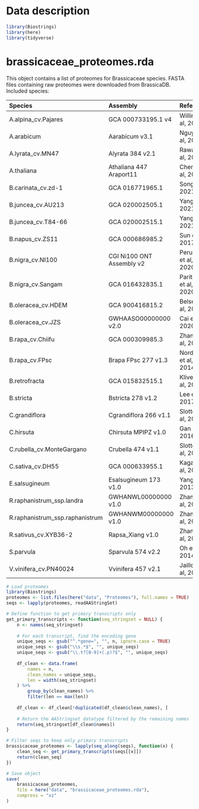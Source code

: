 Data description
================

``` r
library(Biostrings)
library(here)
library(tidyverse)
```

# brassicaceae_proteomes.rda

This object contains a list of proteomes for Brassicaceae species. FASTA
files containing raw proteomes were downloaded from BrassicaDB. Included
species:

| Species                         | Assembly                  | Reference            |
|:--------------------------------|:--------------------------|:---------------------|
| A.alpina_cv.Pajares             | GCA 000733195.1 v4        | Willing et al, 2015  |
| A.arabicum                      | Aarabicum v3.1            | Nguyen et al, 2019   |
| A.lyrata_cv.MN47                | Alyrata 384 v2.1          | Rawat et al, 2015    |
| A.thaliana                      | Athaliana 447 Araport11   | Cheng et al, 2017    |
| B.carinata_cv.zd-1              | GCA 016771965.1           | Song et al, 2021     |
| B.juncea_cv.AU213               | GCA 020002505.1           | Yang et al, 2021     |
| B.juncea_cv.T84-66              | GCA 020002515.1           | Yang et al, 2021     |
| B.napus_cv.ZS11                 | GCA 000686985.2           | Sun et al, 2017      |
| B.nigra_cv.NI100                | CGI Ni100 ONT Assembly v2 | Perumal et al, 2020  |
| B.nigra_cv.Sangam               | GCA 016432835.1           | Paritosh et al, 2020 |
| B.oleracea_cv.HDEM              | GCA 900416815.2           | Belser et al, 2018   |
| B.oleracea_cv.JZS               | GWHAASO00000000 v2.0      | Cai et al, 2020      |
| B.rapa_cv.Chiifu                | GCA 000309985.3           | Zhang et al, 2018    |
| B.rapa_cv.FPsc                  | Brapa FPsc 277 v1.3       | Nordberg et al, 2014 |
| B.retrofracta                   | GCA 015832515.1           | Kliver et al, 2018   |
| B.stricta                       | Bstricta 278 v1.2         | Lee et al, 2017      |
| C.grandiflora                   | Cgrandiflora 266 v1.1     | Slotte et al, 2013   |
| C.hirsuta                       | Chirsuta MPIPZ v1.0       | Gan et al, 2016      |
| C.rubella_cv.MonteGargano       | Crubella 474 v1.1         | Slotte et al, 2013   |
| C.sativa_cv.DH55                | GCA 000633955.1           | Kagale et al, 2014   |
| E.salsugineum                   | Esalsugineum 173 v1.0     | Yang et al, 2013     |
| R.raphanistrum_ssp.landra       | GWHANWL00000000 v1.0      | Zhang et al, 2021    |
| R.raphanistrum_ssp.raphanistrum | GWHANWM00000000 v1.0      | Zhang et al, 2021    |
| R.sativus_cv.XYB36-2            | Rapsa_Xiang v1.0          | Zhang et al, 2015    |
| S.parvula                       | Sparvula 574 v2.2         | Oh et al, 2014       |
| V.vinifera_cv.PN40024           | Vvinifera 457 v2.1        | Jaillon et al, 2007  |

``` r
# Load proteomes
library(Biostrings)
proteomes <- list.files(here("data", "Proteomes"), full.names = TRUE)
seqs <- lapply(proteomes, readAAStringSet)

# Define function to get primary transcripts only
get_primary_transcripts <- function(seq_stringset = NULL) {
    n <- names(seq_stringset)
    
    # For each transcript, find the encoding gene
    unique_seqs <- gsub("^.*gene=", "", n, ignore.case = TRUE)
    unique_seqs <- gsub("\\s.*$", "", unique_seqs)
    unique_seqs <- gsub("\\.t?[0-9]+(.p)?$", "", unique_seqs)
    
    df_clean <- data.frame(
        names = n, 
        clean_names = unique_seqs, 
        len = width(seq_stringset)
    ) %>% 
        group_by(clean_names) %>% 
        filter(len == max(len))
    
    df_clean <- df_clean[!duplicated(df_clean$clean_names), ]
    
    # Return the AAStringset datatype filtered by the remaining names
    return(seq_stringset[df_clean$names])
}

# Filter seqs to keep only primary transcripts
brassicaceae_proteomes <- lapply(seq_along(seqs), function(x) {
    clean_seq <- get_primary_transcripts(seqs[[x]])
    return(clean_seq)
})

# Save object
save(
    brassicaceae_proteomes,
    file = here("data", "brassicaceae_proteomes.rda"),
    compress = "xz"
)
```
